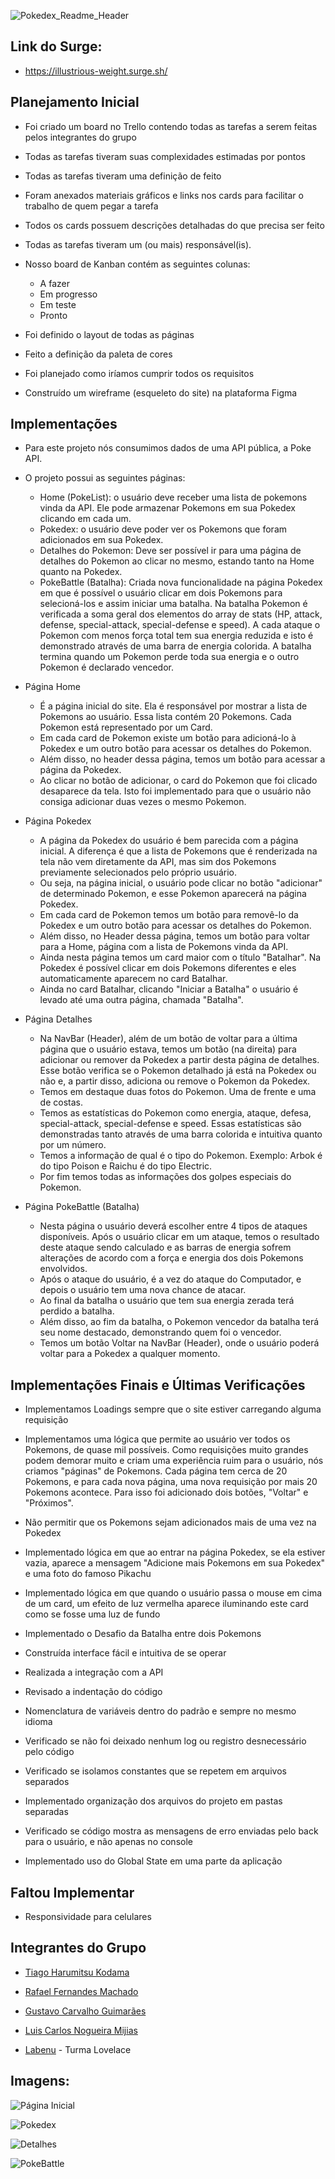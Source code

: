 ![Pokedex_Readme_Header](https://user-images.githubusercontent.com/85365177/131227200-f6e212c5-9c9c-41c9-a330-76ec51ab156f.png)


## Link do Surge:  
- https://illustrious-weight.surge.sh/


## Planejamento Inicial

- Foi criado um board no Trello contendo todas as tarefas a serem feitas pelos integrantes do grupo
- Todas as tarefas tiveram suas complexidades estimadas por pontos
- Todas as tarefas tiveram uma definição de feito
- Foram anexados materiais gráficos e links nos cards para facilitar o trabalho de quem pegar a tarefa
- Todos os cards possuem descrições detalhadas do que precisa ser feito
- Todas as tarefas tiveram um (ou mais) responsável(is).
- Nosso board de Kanban contém as seguintes colunas:
    - A fazer
    - Em progresso
    - Em teste
    - Pronto

- Foi definido o layout de todas as páginas
- Feito a definição da paleta de cores
- Foi planejado como iríamos cumprir todos os requisitos
- Construído um wireframe (esqueleto do site) na plataforma Figma


## Implementações

- Para este projeto nós consumimos dados de uma API pública, a Poke API.

- O projeto possui as seguintes páginas:
    - Home (PokeList): o usuário deve receber uma lista de pokemons vinda da API. Ele pode armazenar Pokemons em sua Pokedex clicando em cada um.
    - Pokedex: o usuário deve poder ver os Pokemons que foram adicionados em sua Pokedex.
    - Detalhes do Pokemon: Deve ser possível ir para uma página de detalhes do Pokemon ao clicar no mesmo, estando tanto na Home quanto na Pokedex.
    - PokeBattle (Batalha): Criada nova funcionalidade na página Pokedex em que é possível o usuário clicar em dois Pokemons para selecioná-los e assim iniciar uma batalha. Na batalha Pokemon é verificada a soma geral dos elementos do array de stats (HP, attack, defense, special-attack, special-defense e speed). A cada ataque o Pokemon com menos força total tem sua energia reduzida e isto é demonstrado através de uma barra de energia colorida. A batalha termina quando um Pokemon perde toda sua energia e o outro Pokemon é declarado vencedor.

- Página Home
    - É a página inicial do site. Ela é responsável por mostrar a lista de Pokemons ao usuário. Essa lista contém 20 Pokemons. Cada Pokemon está representado por um Card.
    - Em cada card de Pokemon existe um botão para adicioná-lo à Pokedex e um outro botão para acessar os detalhes do Pokemon.
    - Além disso, no header dessa página, temos um botão para acessar a página da Pokedex.
    - Ao clicar no botão de adicionar, o card do Pokemon que foi clicado desaparece da tela. Isto foi implementado para que o usuário não consiga adicionar duas vezes o mesmo Pokemon.

- Página Pokedex
    - A página da Pokedex do usuário é bem parecida com a página inicial. A diferença é que a lista de Pokemons que é renderizada na tela não vem diretamente da API, mas sim dos Pokemons previamente selecionados pelo próprio usuário.
    - Ou seja, na página inicial, o usuário pode clicar no botão "adicionar" de determinado Pokemon, e esse Pokemon aparecerá na página Pokedex.
    - Em cada card de Pokemon temos um botão para removê-lo da Pokedex e um outro botão para acessar os detalhes do Pokemon.
    - Além disso, no Header dessa página, temos um botão para voltar para a Home, página com a lista de Pokemons vinda da API.
    - Ainda nesta página temos um card maior com o título "Batalhar". Na Pokedex é possível clicar em dois Pokemons diferentes e eles automaticamente aparecem no card Batalhar. 
    - Ainda no card Batalhar, clicando "Iniciar a Batalha" o usuário é levado até uma outra página, chamada "Batalha".

- Página Detalhes
    - Na NavBar (Header), além de um botão de voltar para a última página que o usuário estava, temos um botão (na direita) para adicionar ou remover da Pokedex a partir desta página de detalhes. Esse botão verifica se o Pokemon detalhado já está na Pokedex ou não e, a partir disso, adiciona ou remove o Pokemon da Pokedex.
    - Temos em destaque duas fotos do Pokemon. Uma de frente e uma de costas.
    - Temos as estatísticas do Pokemon como energia, ataque, defesa, special-attack, special-defense e speed. Essas estatísticas são demonstradas tanto através de uma barra colorida e intuitiva quanto por um número.
    - Temos a informação de qual é o tipo do Pokemon. Exemplo: Arbok é do tipo Poison e Raichu é do tipo Electric.
    - Por fim temos todas as informações dos golpes especiais do Pokemon. 

- Página PokeBattle (Batalha)
    - Nesta página o usuário deverá escolher entre 4 tipos de ataques disponíveis. Após o usuário clicar em um ataque, temos o resultado deste ataque sendo calculado e as barras de energia sofrem alterações de acordo com a força e energia dos dois Pokemons envolvidos.
    - Após o ataque do usuário, é a vez do ataque do Computador, e depois o usuário tem uma nova chance de atacar.
    - Ao final da batalha o usuário que tem sua energia zerada terá perdido a batalha.
    - Além disso, ao fim da batalha, o Pokemon vencedor da batalha terá seu nome destacado, demonstrando quem foi o vencedor. 
    - Temos um botão Voltar na NavBar (Header), onde o usuário poderá voltar para a Pokedex a qualquer momento.
    

## Implementações Finais e Últimas Verificações

- Implementamos Loadings sempre que o site estiver carregando alguma requisição

- Implementamos uma lógica que permite ao usuário ver todos os Pokemons, de quase mil possíveis. Como requisições muito grandes podem demorar muito e criam uma experiência ruim para o usuário, nós criamos "páginas" de Pokemons. Cada página tem cerca de 20 Pokemons, e para cada nova página, uma nova requisição por mais 20 Pokemons acontece. Para isso foi adicionado dois botões, "Voltar" e "Próximos".

- Não permitir que os Pokemons sejam adicionados mais de uma vez na Pokedex

- Implementado lógica em que ao entrar na página Pokedex, se ela estiver vazia, aparece a mensagem "Adicione mais Pokemons em sua Pokedex" e uma foto do famoso Pikachu

- Implementado lógica em que quando o usuário passa o mouse em cima de um card, um efeito de luz vermelha aparece iluminando este card como se fosse uma luz de fundo 

- Implementado o Desafio da Batalha entre dois Pokemons

- Construída interface fácil e intuitiva de se operar

- Realizada a integração com a API

- Revisado a indentação do código

- Nomenclatura de variáveis dentro do padrão e sempre no mesmo idioma

- Verificado se não foi deixado nenhum log ou registro desnecessário pelo código

- Verificado se isolamos constantes que se repetem em arquivos separados

- Implementado organização dos arquivos do projeto em pastas separadas

- Verificado se código mostra as mensagens de erro enviadas pelo back para o usuário, e não apenas no console

- Implementado uso do Global State em uma parte da aplicação

## Faltou Implementar

- Responsividade para celulares


## Integrantes do Grupo

- [Tiago Harumitsu Kodama](https://github.com/tiagoharumitsukodama)
- [Rafael Fernandes Machado](https://github.com/rafaelmach) 
- [Gustavo Carvalho Guimarães](https://github.com/GustavoCarv) 
- [Luis Carlos Nogueira Mijias](https://github.com/Luismijias) 
 
- [Labenu](https://www.labenu.com.br/) - Turma Lovelace


## Imagens:

![Página Inicial](https://user-images.githubusercontent.com/85365177/131228752-63df967c-fffe-4c89-9772-a5cd8931b3ff.png)


![Pokedex](https://user-images.githubusercontent.com/85365177/131228815-88cac875-80cf-4e5e-a2e8-cc2012f42171.png)


![Detalhes](https://user-images.githubusercontent.com/85365177/131228841-713be26f-c478-4e79-b03d-5caabcb11a24.png)


![PokeBattle](https://user-images.githubusercontent.com/85365177/131228873-8429cf40-1e88-48d7-a559-3def2972b8af.png)


